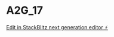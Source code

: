 # A2G_17

[Edit in StackBlitz next generation editor ⚡️](https://stackblitz.com/~/github.com/RemiKoder/A2G_17)